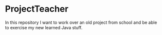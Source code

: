 # ProjectTeacher
In this repository I want to work over an old project from school and be able to exercise my new learned Java stuff.
